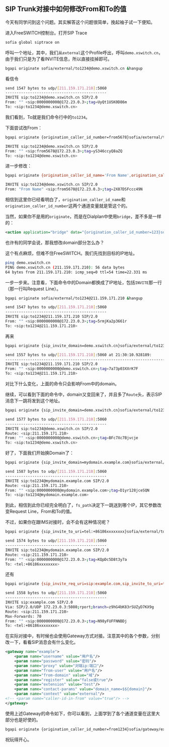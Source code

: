 ## SIP Trunk对接中如何修改From和To的值

今天有同学问到这个问题。其实解答这个问题很简单，挽起袖子试一下便知。

进入FreeSWITCH控制台。打开SIP Trace

```bash
sofia global siptrace on
```

呼叫一个地址，其中，我们从`external`这个Profile呼出，呼叫`demo.xswitch.cn`，由于我们只是为了看INVITE信息，所以直接挂掉即可。


```bash
bgapi originate sofia/external/to1234@demo.xswitch.cn &hangup
```

看信令

```bash
send 1547 bytes to udp/[211.159.171.210]:5060
---------------------------------------------
INVITE sip:to1234@demo.xswitch.cn SIP/2.0
From: "" <sip:0000000000@172.23.0.3>;tag=UyQt1USK0D86m
To: <sip:to1234@demo.xswitch.cn>
```

我们看到，To就是我们命令行中的`to1234`。

下面尝试改From：

```bash
bgapi originate {origination_caller_id_number=from5678}sofia/external/to1234@demo.xswitch.cn &hangup

INVITE sip:to1234@demo.xswitch.cn SIP/2.0
From: "" <sip:from5678@172.23.0.3>;tag=yS346ccyQ8aZQ
To: <sip:to1234@demo.xswitch.cn>
```

进一步修改：

```bash
bgapi originate {origination_caller_id_name='From Name',origination_caller_id_number=from5678}sofia/external/to1234@demo.xswitch.cn &hangup

INVITE sip:to1234@demo.xswitch.cn SIP/2.0
From: "From Name" <sip:from5678@172.23.0.3>;tag=2X87DSFccc49N
```

相信到这里你已经看明白了，`origination_caller_id_name`和`origination_caller_id_number`这两个通道变量就是管这个的。

当然，如果你不是用的`originate`，而是在Dialplan中使用`bridge`，差不多是一样的：

```xml
<action application="bridge" data="{origination_caller_id_number=123}sofia/..."/>
```

也许有的同学会说，那我想改domain部分怎么办？

这个有点麻烦，但难不住FreeSWITCH。我们先找到目标的IP地址。


```bash
ping demo.xswitch.cn
PING demo.xswitch.cn (211.159.171.210): 56 data bytes
64 bytes from 211.159.171.210: icmp_seq=0 ttl=54 time=22.331 ms
```

一步一步来。注意看，下面命令中的Domain都换成了IP地址，包括`INVITE`那一行（那一行叫Request Line）。

```bash
bgapi originate sofia/external/to1234@211.159.171.210 &hangup

send 1547 bytes to udp/[211.159.171.210]:5060
---------------------------------------------
INVITE sip:to1234@211.159.171.210 SIP/2.0
From: "" <sip:0000000000@172.23.0.3>;tag=5rmjKa2p3661r
To: <sip:to1234@211.159.171.210>
```

再来


```bash
bgapi originate {sip_invite_domain=demo.xswitch.cn}sofia/external/to1234@211.159.171.210 &hangup

send 1557 bytes to udp/[211.159.171.210]:5060 at 21:30:10.928189:
------------------------------------------------------------------------
INVITE sip:to1234@211.159.171.210 SIP/2.0
From: "" <sip:0000000000@demo.xswitch.cn>;tag=7a73p03XXrK7F
To: <sip:to1234@211.159.171.210>
```

对比下什么变化，上面的命令只会影响From中的domain。

继续，可以看到下面的命令中，domain又变回来了，并且多了`Route`头，表示SIP消息下一跳将发到这个地址。

```bash
bgapi originate {sip_invite_domain=demo.xswitch.cn}sofia/external/to1234@demo.xswitch.cn;fs_path=sip:211.159.171.210 &hangup

send 1577 bytes to udp/[211.159.171.210]:5060
---------------------------------------------
INVITE sip:to1234@demo.xswitch.cn SIP/2.0
Route: <sip:211.159.171.210>
From: "" <sip:0000000000@demo.xswitch.cn>;tag=BFc7Xc7Bjvcje
To: <sip:to1234@demo.xswitch.cn>
```

好了，下面我们开始换Domain了：

```bash
bgapi originate {sip_invite_domain=mydomain.example.com}sofia/external/to1234@mydomain.example.com;fs_path=sip:211.159.171.210 &hangup

send 1587 bytes to udp/[211.159.171.210]:5060
---------------------------------------------
INVITE sip:to1234@mydomain.example.com SIP/2.0
Route: <sip:211.159.171.210>
From: "" <sip:0000000000@mydomain.example.com>;tag=D1yr128jceSQN
To: <sip:to1234@mydomain.example.com>
```

到此，相信到此你已经完全明白了，`fs_path`决定下一跳送到哪个IP，其它参数改变Request Line，From和To的值。

不过，如果你在跟IMS对接时，会不会有这种情况呢？

```bash
bgapi originate {sip_invite_to_uri=tel:+86186xxxxxxxx}sofia/external/to1234@mydomain.example.com;fs_path=sip:211.159.171.210 &hangup

send 1574 bytes to udp/[211.159.171.210]:5060
---------------------------------------------
INVITE sip:to1234@mydomain.example.com SIP/2.0
Route: <sip:211.159.171.210>
From: "" <sip:0000000000@172.23.0.3>;tag=KQpDc5D8t3y7a
To: <tel:+86186xxxxxxxx>
```

还有

```bash
bgapi originate {sip_invite_req_uri=sip:example.com,sip_invite_to_uri=tel:+86186xxxxxxxx}sofia/external/to1234@mydomain.example.com;fs_path=sip:211.159.171.210 &hangup

send 1558 bytes to udp/[211.159.171.210]:5060
---------------------------------------------
INVITE sip:example.com SIP/2.0
Via: SIP/2.0/UDP 172.23.0.3:5080;rport;branch=z9hG4bK83rSUZyD7KX9g
Route: <sip:211.159.171.210>
Max-Forwards: 70
From: "" <sip:0000000000@172.23.0.3>;tag=N98yFUFFNNBDj
To: <tel:+86186xxxxxxxx>
```

在实际对接中，有时候也会使用Gateway方式对接。注意其中的各个参数，分别改一下，看看SIP消息会有什么变化。

```xml
<gateway name="example">
	<param name="username" value="用户名"/>
	<param name="password" value="密码"/>
	<param name="proxy" value="对端ip:端口"/>
	<param name="from-user" value="用户名"/>
	<param name="from-domain" value="域"/>
	<param name="register" value="false或true"/>
	<param name="extension" value="test"/>
	<param name="contact-params" value="domain_name=$${domain}"/>
	<param name="context" value="external"/>
<!-- <param name="caller-id-in-from" value="true"/> -->
</gateway>
```

使用上述Gateway的命令如下，你可以看到，上面学到了各个通道变量在这里大部分也是好使的。

```bash
bgapi originate {origination_caller_id_number=from1234}sofia/gateway/example/to1234 &hangup
```

祝玩得开心。
